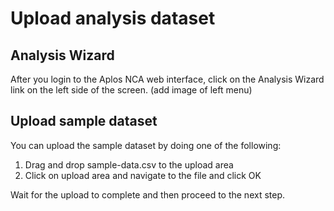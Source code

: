 # Upload analysis dataset

## Analysis Wizard
After you login to the Aplos NCA web interface, click on the Analysis Wizard link on the left side of the screen.
(add image of left menu)

## Upload sample dataset
You can upload the sample dataset by doing one of the following:
1. Drag and drop sample-data.csv to the upload area
2. Click on upload area and navigate to the file and click OK

Wait for the upload to complete and then proceed to the next step.
